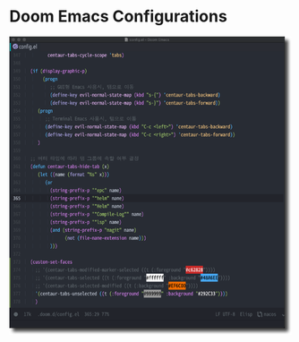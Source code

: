 
# Doom Emacs Configurations

![screenshot](https://raw.githubusercontent.com/andrwj/doom.d/macos/doom-emacs.png)


